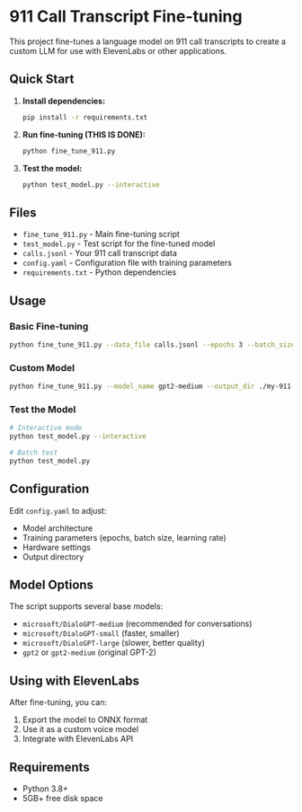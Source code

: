 # 911 Call Transcript Fine-tuning

This project fine-tunes a language model on 911 call transcripts to create a custom LLM for use with ElevenLabs or other applications.

## Quick Start

1. **Install dependencies:**
   ```bash
   pip install -r requirements.txt
   ```

2. **Run fine-tuning (THIS IS DONE):**
   ```bash
   python fine_tune_911.py
   ```

3. **Test the model:**
   ```bash
   python test_model.py --interactive
   ```

## Files

- `fine_tune_911.py` - Main fine-tuning script
- `test_model.py` - Test script for the fine-tuned model
- `calls.jsonl` - Your 911 call transcript data
- `config.yaml` - Configuration file with training parameters
- `requirements.txt` - Python dependencies

## Usage

### Basic Fine-tuning
```bash
python fine_tune_911.py --data_file calls.jsonl --epochs 3 --batch_size 4
```

### Custom Model
```bash
python fine_tune_911.py --model_name gpt2-medium --output_dir ./my-911-model
```

### Test the Model
```bash
# Interactive mode
python test_model.py --interactive

# Batch test
python test_model.py
```

## Configuration

Edit `config.yaml` to adjust:
- Model architecture
- Training parameters (epochs, batch size, learning rate)
- Hardware settings
- Output directory

## Model Options

The script supports several base models:
- `microsoft/DialoGPT-medium` (recommended for conversations)
- `microsoft/DialoGPT-small` (faster, smaller)
- `microsoft/DialoGPT-large` (slower, better quality)
- `gpt2` or `gpt2-medium` (original GPT-2)

## Using with ElevenLabs

After fine-tuning, you can:
1. Export the model to ONNX format
2. Use it as a custom voice model
3. Integrate with ElevenLabs API

## Requirements

- Python 3.8+
- 5GB+ free disk space
